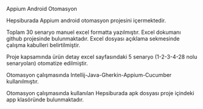 Appium Android Otomasyon

Hepsiburada Appium android otomasyon projesini içermektedir. 

Toplam 30 senaryo manuel excel formatta yazılmıştır. Excel dokumanı github projesinde bulunmaktadır. Excel dosyası açıklama sekmesinde çalışma kabulleri belirtilmiştir.

Proje kapsamında ürün detay excel sayfasındaki 5 senaryo (1-2-3-4-28 nolu senaryoları) otomatize edilmiştir. 

Otomasyon çalışmasında Intellij-Java-Gherkin-Appium-Cucumber kullanılmıştır.

Otomasyon çalışmasında kullanılan Hepsiburada apk dosyası proje içindeki app klasöründe bulunmaktadır.


